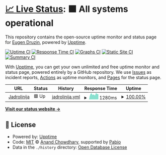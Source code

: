 # [📈 Live Status](https://githinho.github.io/jadrolinija-upptime): <!--live status--> **🟩 All systems operational**

This repository contains the open-source uptime monitor and status page for [Eugen Druzin](edruzin.me), powered by [Upptime](https://github.com/upptime/upptime).

[![Uptime CI](https://github.com/githinho/jadrolinija-upptime/workflows/Uptime%20CI/badge.svg)](https://github.com/githinho/jadrolinija-upptime/actions?query=workflow%3A%22Uptime+CI%22)
[![Response Time CI](https://github.com/githinho/jadrolinija-upptime/workflows/Response%20Time%20CI/badge.svg)](https://github.com/githinho/jadrolinija-upptime/actions?query=workflow%3A%22Response+Time+CI%22)
[![Graphs CI](https://github.com/githinho/jadrolinija-upptime/workflows/Graphs%20CI/badge.svg)](https://github.com/githinho/jadrolinija-upptime/actions?query=workflow%3A%22Graphs+CI%22)
[![Static Site CI](https://github.com/githinho/jadrolinija-upptime/workflows/Static%20Site%20CI/badge.svg)](https://github.com/githinho/jadrolinija-upptime/actions?query=workflow%3A%22Static+Site+CI%22)
[![Summary CI](https://github.com/githinho/jadrolinija-upptime/workflows/Summary%20CI/badge.svg)](https://github.com/githinho/jadrolinija-upptime/actions?query=workflow%3A%22Summary+CI%22)

With [Upptime](https://upptime.js.org), you can get your own unlimited and free uptime monitor and status page, powered entirely by a GitHub repository. We use [Issues](https://github.com/githinho/jadrolinija-upptime/issues) as incident reports, [Actions](https://github.com/githinho/jadrolinija-upptime/actions) as uptime monitors, and [Pages](https://githinho.github.io/jadrolinija-upptime) for the status page.

<!--start: status pages-->
<!-- This summary is generated by Upptime (https://github.com/upptime/upptime) -->
<!-- Do not edit this manually, your changes will be overwritten -->
<!-- prettier-ignore -->
| URL | Status | History | Response Time | Uptime |
| --- | ------ | ------- | ------------- | ------ |
| <img alt="" src="https://icons.duckduckgo.com/ip3/www.jadrolinija.hr.ico" height="13"> [Jadrolinija](https://www.jadrolinija.hr/) | 🟩 Up | [jadrolinija.yml](https://github.com/githinho/jadrolinija-upptime/commits/HEAD/history/jadrolinija.yml) | <details><summary><img alt="Response time graph" src="./graphs/jadrolinija/response-time-week.png" height="20"> 1280ms</summary><br><a href="https://githinho.github.io/jadrolinija-upptime/history/jadrolinija"><img alt="Response time 1236" src="https://img.shields.io/endpoint?url=https%3A%2F%2Fraw.githubusercontent.com%2Fgithinho%2Fjadrolinija-upptime%2FHEAD%2Fapi%2Fjadrolinija%2Fresponse-time.json"></a><br><a href="https://githinho.github.io/jadrolinija-upptime/history/jadrolinija"><img alt="24-hour response time 1272" src="https://img.shields.io/endpoint?url=https%3A%2F%2Fraw.githubusercontent.com%2Fgithinho%2Fjadrolinija-upptime%2FHEAD%2Fapi%2Fjadrolinija%2Fresponse-time-day.json"></a><br><a href="https://githinho.github.io/jadrolinija-upptime/history/jadrolinija"><img alt="7-day response time 1280" src="https://img.shields.io/endpoint?url=https%3A%2F%2Fraw.githubusercontent.com%2Fgithinho%2Fjadrolinija-upptime%2FHEAD%2Fapi%2Fjadrolinija%2Fresponse-time-week.json"></a><br><a href="https://githinho.github.io/jadrolinija-upptime/history/jadrolinija"><img alt="30-day response time 1236" src="https://img.shields.io/endpoint?url=https%3A%2F%2Fraw.githubusercontent.com%2Fgithinho%2Fjadrolinija-upptime%2FHEAD%2Fapi%2Fjadrolinija%2Fresponse-time-month.json"></a><br><a href="https://githinho.github.io/jadrolinija-upptime/history/jadrolinija"><img alt="1-year response time 1236" src="https://img.shields.io/endpoint?url=https%3A%2F%2Fraw.githubusercontent.com%2Fgithinho%2Fjadrolinija-upptime%2FHEAD%2Fapi%2Fjadrolinija%2Fresponse-time-year.json"></a></details> | <details><summary><a href="https://githinho.github.io/jadrolinija-upptime/history/jadrolinija">100.00%</a></summary><a href="https://githinho.github.io/jadrolinija-upptime/history/jadrolinija"><img alt="All-time uptime 100.00%" src="https://img.shields.io/endpoint?url=https%3A%2F%2Fraw.githubusercontent.com%2Fgithinho%2Fjadrolinija-upptime%2FHEAD%2Fapi%2Fjadrolinija%2Fuptime.json"></a><br><a href="https://githinho.github.io/jadrolinija-upptime/history/jadrolinija"><img alt="24-hour uptime 100.00%" src="https://img.shields.io/endpoint?url=https%3A%2F%2Fraw.githubusercontent.com%2Fgithinho%2Fjadrolinija-upptime%2FHEAD%2Fapi%2Fjadrolinija%2Fuptime-day.json"></a><br><a href="https://githinho.github.io/jadrolinija-upptime/history/jadrolinija"><img alt="7-day uptime 100.00%" src="https://img.shields.io/endpoint?url=https%3A%2F%2Fraw.githubusercontent.com%2Fgithinho%2Fjadrolinija-upptime%2FHEAD%2Fapi%2Fjadrolinija%2Fuptime-week.json"></a><br><a href="https://githinho.github.io/jadrolinija-upptime/history/jadrolinija"><img alt="30-day uptime 100.00%" src="https://img.shields.io/endpoint?url=https%3A%2F%2Fraw.githubusercontent.com%2Fgithinho%2Fjadrolinija-upptime%2FHEAD%2Fapi%2Fjadrolinija%2Fuptime-month.json"></a><br><a href="https://githinho.github.io/jadrolinija-upptime/history/jadrolinija"><img alt="1-year uptime 100.00%" src="https://img.shields.io/endpoint?url=https%3A%2F%2Fraw.githubusercontent.com%2Fgithinho%2Fjadrolinija-upptime%2FHEAD%2Fapi%2Fjadrolinija%2Fuptime-year.json"></a></details>

<!--end: status pages-->

[**Visit our status website →**](https://githinho.github.io/jadrolinija-upptime)

## 📄 License

- Powered by: [Upptime](https://github.com/upptime/upptime)
- Code: [MIT](./LICENSE) © [Anand Chowdhary](https://anandchowdhary.com), supported by [Pabio](https://pabio.com)
- Data in the `./history` directory: [Open Database License](https://opendatacommons.org/licenses/odbl/1-0/)
